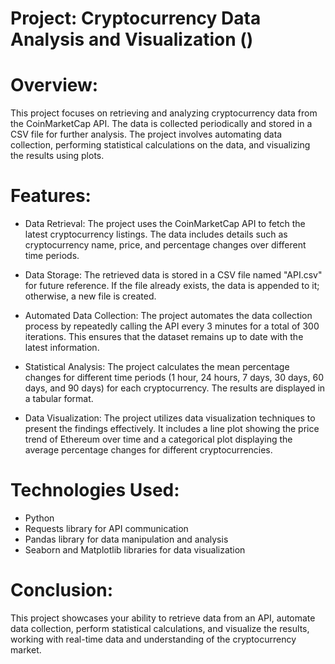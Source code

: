 # Project: Cryptocurrency Data Analysis and Visualization ()

# Overview:
  This project focuses on retrieving and analyzing cryptocurrency data from the CoinMarketCap API. The data is collected periodically and stored in a CSV file for further analysis. The project involves automating data collection, performing statistical calculations on the data, and visualizing the results using plots.

# Features:
- Data Retrieval: The project uses the CoinMarketCap API to fetch the latest cryptocurrency listings. The data includes details such as cryptocurrency name, price, and percentage changes over different time periods.

- Data Storage: The retrieved data is stored in a CSV file named "API.csv" for future reference. If the file already exists, the data is appended to it; otherwise, a new file is created.

- Automated Data Collection: The project automates the data collection process by repeatedly calling the API every 3 minutes for a total of 300 iterations. This ensures that the dataset remains up to date with the latest information.

- Statistical Analysis: The project calculates the mean percentage changes for different time periods (1 hour, 24 hours, 7 days, 30 days, 60 days, and 90 days) for each cryptocurrency. The results are displayed in a tabular format.

- Data Visualization: The project utilizes data visualization techniques to present the findings effectively. It includes a line plot showing the price trend of Ethereum over time and a categorical plot displaying the average percentage changes for different cryptocurrencies.

# Technologies Used:
- Python
- Requests library for API communication
- Pandas library for data manipulation and analysis
- Seaborn and Matplotlib libraries for data visualization

# Conclusion:
This project showcases your ability to retrieve data from an API, automate data collection, perform statistical calculations, and visualize the results, working with real-time data and understanding of the cryptocurrency market.
